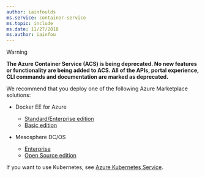 ```yaml
---
author: iainfoulds
ms.service: container-service 
ms.topic: include
ms.date: 11/27/2018
ms.author: iainfou
---
```


> [!WARNING]
>  **The Azure Container Service (ACS) is being deprecated. No new features or functionality are being added to ACS. All of the APIs, portal experience, CLI commands and documentation are marked as deprecated.**
>
> We recommend that you deploy one of the following Azure Marketplace solutions:
>
> * Docker EE for Azure
>   * [Standard/Enterprise edition](https://azuremarketplace.microsoft.com/marketplace/apps/docker.dockerdatacenter?tab=Overview)
>   * [Basic edition](https://azuremarketplace.microsoft.com/marketplace/apps/docker.docker4azure-st?tab=Overview)
>  
> * Mesosphere DC/OS
>   * [Enterprise](https://azuremarketplace.microsoft.com/marketplace/apps/mesosphere.enterprise-dcos?tab=Overview)
>   * [Open Source edition](https://azuremarketplace.microsoft.com/marketplace/apps/mesosphere.dcos?tab=overview)
>
> If you want to use Kubernetes, see [Azure Kubernetes Service](https://docs.microsoft.com/azure/aks).